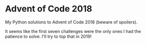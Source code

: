 # Advent of Code 2018
My Python solutions to Advent of Code 2018 (beware of spoilers).

It seems like the first seven challenges were the only ones I had the patience to solve. I'll try to top that in 2019!
